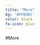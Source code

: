 ```yaml
---
title: "More"
bg: '#FFD9EC'
color: black
fa-icon: plus
---
```


#More

<!-- Connect with me on the web:

<div>
<span class="more-icons">
<a href="https://www.facebook.com/jiawei.gao.0"><i class="fa fa-facebook-square  fa-3x"></i></a>
<a href="https://twitter.com/gaojiawei"><i class="fa fa-twitter-square fa-3x"></i></a>
<a href="https://plus.google.com/+JiaweiGao/"><i class="fa fa-google-plus fa-3x"></i></a>
<a href="https://www.linkedin.com/in/gaojiawei"><i class="fa fa-linkedin fa-3x"></i></a>
<a href=""><i class="fa fa-github fa-3x"></i></a>
</span></div>
-->
